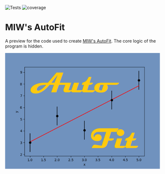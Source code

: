![Tests](https://github.com/MattInglisWhalen/MIWs_AutoFit_public/actions/workflows/tests.yml/badge.svg) ![coverage](https://img.shields.io/endpoint?url=https://gist.githubusercontent.com/MattInglisWhalen/4fb351291438ee5d4f772ff9966f06d3/raw/covbadge.json)
# MIW's AutoFit
A preview for the code used to create [MIW's AutoFit](www.ingliswhalen.com/MIWs_AutoFit). The core logic of the program is hidden.
 
!["MIW's AutoFit splash image"](autofit/splash.png "Splash image")

